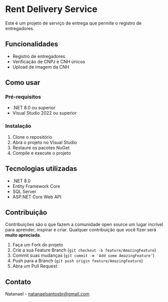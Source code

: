 # Rent Delivery Service

Este é um projeto de serviço de entrega que permite o registro de entregadores.

## Funcionalidades

- Registro de entregadores
- Verificação de CNPJ e CNH únicos
- Upload de imagem da CNH

## Como usar

### Pré-requisitos

- .NET 8.0 ou superior
- Visual Studio 2022 ou superior

### Instalação

1. Clone o repositório
2. Abra o projeto no Visual Studio
3. Restaure os pacotes NuGet
4. Compile e execute o projeto

## Tecnologias utilizadas

- .NET 8.0
- Entity Framework Core
- SQL Server
- ASP.NET Core Web API

## Contribuição

Contribuições são o que fazem a comunidade open source um lugar incrível para aprender, inspirar e criar. Qualquer contribuição que você fizer será **muito apreciada**.

1. Faça um Fork do projeto
2. Crie a sua Feature Branch (`git checkout -b feature/AmazingFeature`)
3. Commit suas mudanças (`git commit -m 'Add some AmazingFeature'`)
4. Push para a Branch (`git push origin feature/AmazingFeature`)
5. Abra um Pull Request

## Contato

Natanael - natanaelsantosbr@gmail.com

   
